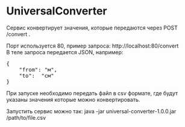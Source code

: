 # UniversalConverter

Сервис конвертирует значения, которые передаются через POST /convert .

Порт используется 80, пример запроса: http://localhost:80/convert
<br>В теле запроса передается JSON, например:
<pre>
{
    "from": "м",
    "to":  "см"
}
</pre>

При запуске необходимо передать файл в csv формате, где будут указаны значения которые можно конвертировать.

Запустить сервис можно так:
java -jar universal-converter-1.0.0.jar /path/to/file.csv
